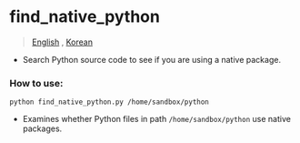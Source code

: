 # find_native_python

> [English](README.En.md) , [Korean](README.md)

- Search Python source code to see if you are using a native package.

 ### How to use:

```
python find_native_python.py /home/sandbox/python
```

- Examines whether Python files in path `/home/sandbox/python` use native packages.



